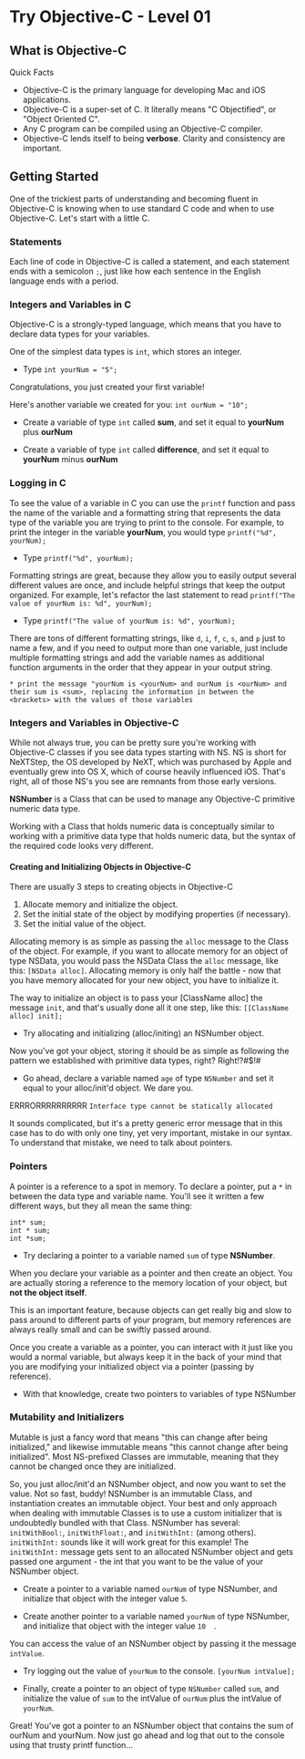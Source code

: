 # Try Objective-C - Level 01

## What is Objective-C

Quick Facts

* Objective-C is the primary language for developing Mac and iOS applications.
* Objective-C is a super-set of C. It literally means "C Objectified", or "Object Oriented C".
* Any C program can be compiled using an Objective-C compiler.
* Objective-C lends itself to being **verbose**. Clarity and consistency are important.

## Getting Started

One of the trickiest parts of understanding and becoming fluent in Objective-C is knowing when to use standard C code and when to use Objective-C.  Let's start with a little C.

### Statements

Each line of code in Objective-C is called a statement, and each statement ends with  a semicolon `;`, just like how each sentence in the English language ends with a period.

### Integers and Variables in C

Objective-C is a strongly-typed language, which means that you have to declare data types for your variables.

One of the simplest data types is `int`, which stores an integer.

* Type `int yourNum = "5";`

Congratulations, you just created your first variable!

Here's another variable we created for you: `int ourNum = "10";`

* Create a variable of type `int` called **sum**, and set it equal to **yourNum** plus **ourNum**

* Create a variable of type `int` called **difference**, and set it equal to **yourNum** minus **ourNum**

### Logging in C

To see the value of a variable in C you can use the `printf` function and pass the name of the variable and a formatting string that represents the data type of the variable you are trying to print to the console.  For example, to print the integer in the variable **yourNum**, you would type `printf("%d", yourNum);`

* Type `printf("%d", yourNum);`

Formatting strings are great, because they allow you to easily output several different values are once, and include helpful strings that keep the output organized.  For example, let's refactor the last statement to read `printf("The value of yourNum is: %d", yourNum);`

* Type `printf("The value of yourNum is: %d", yourNum);`

There are tons of different formatting strings, like `d`, `i`, `f`, `c`, `s`, and `p` just to name a few, and if you need to output more than one variable, just include multiple formatting strings and add the variable names as additional function arguments in the order that they appear in your output string.

	* print the message "yourNum is <yourNum> and ourNum is <ourNum> and their sum is <sum>, replacing the information in between the <brackets> with the values of those variables

### Integers and Variables in Objective-C

While not always true, you can be pretty sure you're working with Objective-C classes if you see data types starting with NS.  NS is short for NeXTStep, the OS developed by NeXT, which was purchased by Apple and eventually grew into OS X, which of course heavily influenced iOS. That's right, all of those NS's you see are remnants from those early versions.

**NSNumber** is a Class that can be used to manage any Objective-C primitive numeric data type.

Working with a Class that holds numeric data is conceptually similar to working with a primitive data type that holds numeric data, but the syntax of the required code looks very different.


#### Creating and Initializing Objects in Objective-C

There are usually 3 steps to creating objects in Objective-C

1. Allocate memory and initialize the object.
2. Set the initial state of the object by modifying properties (if necessary).
3. Set the initial value of the object.

Allocating memory is as simple as passing the `alloc` message to the Class of the object.  For example, if you want to allocate memory for an object of type NSData, you would pass the NSData Class the `alloc` message, like this: `[NSData alloc]`. Allocating memory is only half the battle - now that you have memory allocated for your new object, you have to initialize it.

The way to initialize an object is to pass your [ClassName alloc] the message `init`, and that's usually done all it one step, like this: `[[ClassName  alloc] init];`

* Try allocating and initializing (alloc/initing) an NSNumber object.

Now you've got your object, storing it should be as simple as following the pattern we established with primitive data types, right?  Right!?#$!#

* Go ahead, declare a variable named `age` of type `NSNumber` and set it equal to your alloc/init'd object.  We dare you.

ERRRORRRRRRRRRR `Interface type cannot be statically allocated`

It sounds complicated, but it's a pretty generic error message that in this case has to do with only one tiny, yet very important, mistake in our syntax.  To understand that mistake, we need to talk about pointers.

### Pointers

A pointer is a reference to a spot in memory.  To declare a pointer, put a `*` in between the data type and variable name.  You'll see it written a few different ways, but they all mean the same thing:

	int* sum;
	int * sum;
	int *sum;

* Try declaring a pointer to a variable named `sum` of type **NSNumber**.

When you declare your variable as a pointer and then create an object.  You are actually storing a reference to the memory location of your object, but **not the object itself**.

This is an important feature, because objects can get really big and slow to pass around to different parts of your program, but memory references are always really small and can be swiftly passed around.

Once you create a variable as a pointer, you can interact with it just like you would a normal variable, but always keep it in the back of your mind that you are modifying  your initialized object via a pointer (passing by reference).

* With that knowledge, create two pointers to variables of type NSNumber

### Mutability and Initializers

Mutable is just a fancy word that means "this can change after being initialized," and likewise immutable means "this cannot change after being initialized". Most NS-prefixed Classes are immutable, meaning that they cannot be changed once they are initialized.

So, you just alloc/init'd an NSNumber object, and now you want to set the value.  Not so fast, buddy!  NSNumber is an immutable Class, and instantiation creates an immutable object.  Your best and only approach when dealing with immutable Classes is to use a custom initializer that is undoubtedly bundled with that Class.  NSNumber has several: `initWithBool:`, `initWithFloat:`, and `initWithInt:` (among others).  `initWithInt:` sounds like it will work great for this example!  The `initWithInt:` message gets sent to an allocated NSNumber object and gets passed one argument - the int that you want to be the value of your NSNumber object.

* Create a pointer to a variable named `ourNum` of type NSNumber, and initialize that object with the integer value `5`.

* Create another pointer to a variable named `yourNum` of type NSNumber, and initialize that object with the integer value `10	`.

You can access the value of an NSNumber object by passing it the message `intValue`.

* Try logging out the value of `yourNum` to the console.  `[yourNum intValue];`

* Finally, create a pointer to an object of type `NSNumber` called `sum`, and initialize the value of `sum` to the intValue of `ourNum` plus the intValue of `yourNum`.

Great!  You've got a pointer to an NSNumber object that contains the sum of ourNum and yourNum.  Now just go ahead and log that out to the console using that trusty printf function…

